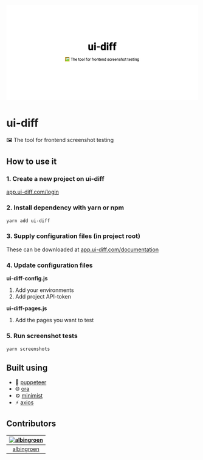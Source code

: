 <center><img src="./static/readme.png" width="800" /></center>

# ui-diff

🖼 The tool for frontend screenshot testing

## How to use it

### 1. Create a new project on ui-diff

[app.ui-diff.com/login](https://ui-diff-frontend.now.sh/new-project)

### 2. Install dependency with yarn or npm

    yarn add ui-diff

### 3. Supply configuration files (in project root)

These can be downloaded at [app.ui-diff.com/documentation](https://app.ui-diff.com/documentation)

### 4. Update configuration files

<strong>ui-diff-config.js</strong>
1. Add your environments
2. Add project API-token

<strong>ui-diff-pages.js</strong>
1. Add the pages you want to test

### 5. Run screenshot tests

    yarn screenshots

## Built using

- 📸 [puppeteer](https://pptr.dev/)
- 🌐 [ora](https://github.com/sindresorhus/ora)
- ⚙️ [minimist](https://github.com/substack/minimist)
- ⚡️ [axios](https://github.com/axios/axios)

## Contributors

[<img alt="albingroen" src="https://avatars2.githubusercontent.com/u/19674362?v=4&s=117" width=117>](https://github.com/albingroen) |
:---:|
[albingroen](https://github.com/albingroen)|
